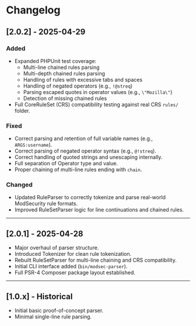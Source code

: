 # Changelog

## [2.0.2] - 2025-04-29

### Added
- Expanded PHPUnit test coverage:
  - Multi-line chained rules parsing
  - Multi-depth chained rules parsing
  - Handling of rules with excessive tabs and spaces
  - Handling of negated operators (e.g., `!@streq`)
  - Parsing escaped quotes in operator values (e.g., `\"Mozilla\"`)
  - Detection of missing chained rules
- Full CoreRuleSet (CRS) compatibility testing against real CRS `rules/` folder.

### Fixed
- Correct parsing and retention of full variable names (e.g., `ARGS:username`).
- Correct parsing of negated operator syntax (e.g., `@!streq`).
- Correct handling of quoted strings and unescaping internally.
- Full separation of Operator type and value.
- Proper chaining of multi-line rules ending with `chain`.

### Changed
- Updated RuleParser to correctly tokenize and parse real-world ModSecurity rule formats.
- Improved RuleSetParser logic for line continuations and chained rules.

---

## [2.0.1] - 2025-04-28

- Major overhaul of parser structure.
- Introduced Tokenizer for clean rule tokenization.
- Rebuilt RuleSetParser for multi-line chaining and CRS compatibility.
- Initial CLI interface added (`bin/modsec-parser`).
- Full PSR-4 Composer package layout established.

---

## [1.0.x] - Historical

- Initial basic proof-of-concept parser.
- Minimal single-line rule parsing.
